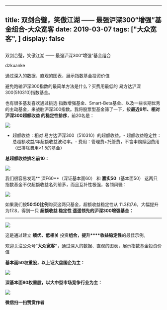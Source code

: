 
---
title:   双剑合璧，笑傲江湖 —— 最强沪深300“增强”基金组合-大众宽客
date: 2019-03-07
tags: ["大众宽客", ]
display: false
---


## 



双剑合璧，笑傲江湖 —— 最强沪深300“增强”基金组合




dzkuanke




通过深入的数据、直观的图表，展示指数基金投资价值


避免跑输沪深300指数的最简单方法是什么<h-char unicode="ff1f" class="biaodian cjk bd-end bd-jiya">？</h-char>买费用最低的 易方达沪深300(510310)指数基金。



也有很多基友喜欢通过挑选 指数增强基金<h-char unicode="3001" class="biaodian cjk bd-end bd-cop bd-hangable bd-jiya"><h-inner>、</h-inner></h-char>Smart-Beta基金<h-char unicode="3001" class="biaodian cjk bd-end bd-cop bd-hangable bd-jiya"><h-inner>、</h-inner></h-char>以及一些长期优秀的主动基金<h-char unicode="ff0c" class="biaodian cjk bd-end bd-cop bd-hangable bd-jiya"><h-inner>，</h-inner></h-char>来战胜沪深300指数<h-char unicode="3002" class="biaodian cjk bd-end bd-cop bd-hangable bd-jiya"><h-inner>。</h-inner></h-char>我将股票型基金筛了一下<h-char unicode="ff0c" class="biaodian cjk bd-end bd-cop bd-hangable bd-jiya"><h-inner>，</h-inner></h-char>按**最近6年**<h-char unicode="3001" class="biaodian cjk bd-end bd-cop bd-hangable bd-jiya"><h-inner>**、**</h-inner></h-char>**相对沪深300超额收益 的稳定性排序**<h-char unicode="ff0c" class="biaodian cjk bd-end bd-cop bd-hangable bd-jiya"><h-inner>，</h-inner></h-char>前20名是<h-char unicode="ff1a" class="biaodian cjk bd-end bd-jiya"><h-inner>：</h-inner></h-char>

<h-char unicode="ff1a" class="biaodian cjk bd-end bd-jiya"><h-inner></h-inner></h-char>

<img class="" data-copyright="0" data-ratio="0.7909967845659164" data-s="300,640" src="https://mmbiz.qpic.cn/mmbiz_png/PKw3FQPmhIhEfTkgSoaQwdKJ5ICt9m8NwKsXlexWh6oiaDObExkhJZRSaEgXduZrRb7Y2zyJS8eZfbueNSgE6jg/640?wx_fmt=png" data-type="png" data-w="1244" style=""/>

<h-char unicode="ff1a" class="biaodian cjk bd-end bd-jiya"><h-inner></h-inner></h-char>
- 超额收益<h-char unicode="ff1a" class="biaodian cjk bd-end bd-jiya">：</h-char>相对 易方达沪深300<h-char unicode="ff08" class="biaodian cjk bd-open bd-jiya">（</h-char>510310<h-char unicode="ff09" class="biaodian cjk bd-close bd-end bd-jiya">）</h-char>的超额收益<h-char unicode="3002" class="biaodian cjk bd-end bd-cop bd-hangable bd-jiya">。</h-char>- 超额收益稳定性<h-char unicode="ff1a" class="biaodian cjk bd-end bd-jiya">：</h-char>总超额收益/年超额收益波动率<h-char unicode="3002" class="biaodian cjk bd-end bd-cop bd-hangable bd-jiya">。</h-char>- 费用<h-char unicode="ff1a" class="biaodian cjk bd-end bd-jiya">：</h-char>管理费+托管费<h-char unicode="ff0c" class="biaodian cjk bd-end bd-cop bd-hangable bd-jiya">，</h-char>不含申购赎回费用（已排除费用&gt;1.5的基金）


**总超额收益排名前10**<h-char unicode="ff1a" class="biaodian cjk bd-end bd-jiya"><h-inner>**：**</h-inner></h-char>

<img class="" data-copyright="0" data-ratio="0.42601626016260163" data-s="300,640" src="https://mmbiz.qpic.cn/mmbiz_png/PKw3FQPmhIhEfTkgSoaQwdKJ5ICt9m8NEJ94kA3pTuc5VjcsaWJ2CPsEWsxyfNnB1SxIkc21K9eaicYeCD4cmqQ/640?wx_fmt=png" data-type="png" data-w="1230" style=""/>



我们很容易发现** 深F60**（深证基本面60）&nbsp;和 **嘉实50**（基本面50）&nbsp;这两只指数基金不仅超额收益名列前茅<h-char unicode="ff0c" class="biaodian cjk bd-end bd-cop bd-hangable bd-jiya"><h-inner>，</h-inner></h-char>而且互补性极强<h-char unicode="ff0c" class="biaodian cjk bd-end bd-cop bd-hangable bd-jiya"><h-inner>，</h-inner></h-char>各领风骚<h-char unicode="ff1a" class="biaodian cjk bd-end bd-jiya"><h-inner>：</h-inner></h-char>



<h-char unicode="ff1a" class="biaodian cjk bd-end bd-jiya"><h-inner></h-inner></h-char>

<img class="" data-copyright="0" data-ratio="0.15581854043392504" data-s="300,640" src="https://mmbiz.qpic.cn/mmbiz_png/PKw3FQPmhIhEfTkgSoaQwdKJ5ICt9m8NqeYrXZUpvxNib1tNIAphicqPHgzMzKMgTKJ43AnAPoym6E5CCO6xf3eg/640?wx_fmt=png" data-type="png" data-w="1014" style=""/>

如果我们按**50:50比例**购买这两只基金<h-char unicode="ff0c" class="biaodian cjk bd-end bd-cop bd-hangable bd-jiya"><h-inner>，超额收益稳定性从 11.3和7.6，大幅提升为17.8，</h-inner></h-char>得到一只 **超额收益 稳定性 遥遥领先的沪深300增强基金：**

****

<img class="" data-copyright="0" data-ratio="0.4297385620915033" data-s="300,640" src="https://mmbiz.qpic.cn/mmbiz_png/PKw3FQPmhIhEfTkgSoaQwdKJ5ICt9m8NQPyOIicv4rZiaiau2vsZp4tgFm0SnqK6yEia8gSQyonHfQxU2yUPXAyn5A/640?wx_fmt=png" data-type="png" data-w="1224" style=""/>



这是通过建立&nbsp;**绩优**<h-char unicode="3001" class="biaodian cjk bd-end bd-cop bd-hangable bd-jiya"><h-inner>**、**</h-inner></h-char>**低相关**&nbsp;投资**组合**<h-char unicode="ff0c" class="biaodian cjk bd-end bd-cop bd-hangable bd-jiya"><h-inner>**，**</h-inner></h-char>**提升****收益稳定性**的最佳示例<h-char unicode="3002" class="biaodian cjk bd-end bd-cop bd-hangable bd-jiya"><h-inner>。</h-inner></h-char>

<h-char unicode="ff08" class="biaodian cjk bd-open bd-jiya"><h-inner></h-inner></h-char>

欢迎关注公众号<h-char unicode="201c" class="biaodian cjk bd-open punct">“</h-char>**大众宽客**<h-char unicode="201d" class="biaodian cjk bd-close bd-end punct">**”**</h-char><h-char unicode="ff0c" class="biaodian cjk bd-end bd-cop bd-hangable bd-jiya"><h-inner>，</h-inner></h-char>通过深入的数据<h-char unicode="3001" class="biaodian cjk bd-end bd-cop bd-hangable bd-jiya"><h-inner>、</h-inner></h-char>直观的图表<h-char unicode="ff0c" class="biaodian cjk bd-end bd-cop bd-hangable bd-jiya"><h-inner>，</h-inner></h-char>展示指数基金投资价值



**基本面50权重股，以上证大盘国企为主：**

<img class="" data-copyright="0" data-ratio="0.6245421245421245" data-s="300,640" src="https://mmbiz.qpic.cn/mmbiz_png/PKw3FQPmhIhEfTkgSoaQwdKJ5ICt9m8NzkKeDYWqIuomcqulx9aa6LSC0DT5KWWdqhs5PApuqN5yg0FkYjHhjg/640?wx_fmt=png" data-type="png" data-w="1092" style=""/>



**深基本面60权重股，以大中型市场竞争行业为主：**

<img class="" data-copyright="0" data-ratio="0.6336996336996337" data-s="300,640" src="https://mmbiz.qpic.cn/mmbiz_png/PKw3FQPmhIhEfTkgSoaQwdKJ5ICt9m8N5PribwOydUcGnmGM5ibsPBlXXa26ta584LJWgnax9tPtsCPJSsqiczvxg/640?wx_fmt=png" data-type="png" data-w="1092" style=""/>




**微信扫一扫赞赏作者**














